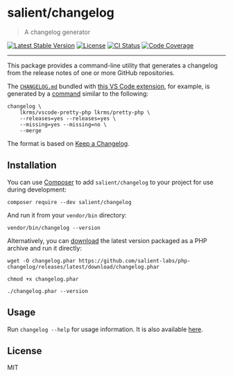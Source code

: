 # salient/changelog

> A changelog generator

<p>
  <a href="https://packagist.org/packages/salient/changelog"><img src="https://poser.pugx.org/salient/changelog/v" alt="Latest Stable Version" /></a>
  <a href="https://packagist.org/packages/salient/changelog"><img src="https://poser.pugx.org/salient/changelog/license" alt="License" /></a>
  <a href="https://github.com/salient-labs/php-changelog/actions"><img src="https://github.com/salient-labs/php-changelog/actions/workflows/ci.yml/badge.svg" alt="CI Status" /></a>
  <a href="https://codecov.io/gh/salient-labs/php-changelog"><img src="https://codecov.io/gh/salient-labs/php-changelog/graph/badge.svg?token=ayuRwrUY24" alt="Code Coverage" /></a>
</p>

---

This package provides a command-line utility that generates a changelog from the
release notes of one or more GitHub repositories.

The [`CHANGELOG.md`][CHANGELOG.md] bundled with [this VS Code
extension][vscode-pretty-php], for example, is generated by a [command][]
similar to the following:

```shell
changelog \
    lkrms/vscode-pretty-php lkrms/pretty-php \
    --releases=yes --releases=yes \
    --missing=yes --missing=no \
    --merge
```

The format is based on [Keep a Changelog][].

## Installation

You can use [Composer][] to add `salient/changelog` to your project for use
during development:

```shell
composer require --dev salient/changelog
```

And run it from your `vendor/bin` directory:

```shell
vendor/bin/changelog --version
```

Alternatively, you can [download][] the latest version packaged as a PHP archive
and run it directly:

```shell
wget -O changelog.phar https://github.com/salient-labs/php-changelog/releases/latest/download/changelog.phar
```

```shell
chmod +x changelog.phar
```

```shell
./changelog.phar --version
```

## Usage

Run `changelog --help` for usage information. It is also available
[here](docs/Usage.md).

## License

MIT

[CHANGELOG.md]:
  https://github.com/lkrms/vscode-pretty-php/blob/main/CHANGELOG.md
[command]:
  https://github.com/lkrms/vscode-pretty-php/blob/main/scripts/update-changelog.sh
[Keep a Changelog]: https://keepachangelog.com/en/1.1.0/
[vscode-pretty-php]: https://github.com/lkrms/vscode-pretty-php
[Composer]: https://getcomposer.org
[download]:
  https://github.com/salient-labs/php-changelog/releases/latest/download/changelog.phar
